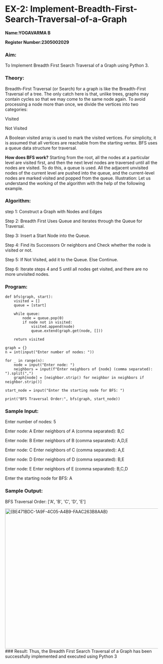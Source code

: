 # EX-2: Implement-Breadth-First-Search-Traversal-of-a-Graph

**Name:YOGAVARMA B**

**Register Number:2305002029**

### Aim:
To Implement Breadth First Search Traversal of a Graph using Python 3.

### Theory:
Breadth-First Traversal (or Search) for a graph is like the Breadth-First Traversal of a tree. The only catch here is that, unlike trees, graphs may contain cycles so that we may come to the same node again. To avoid processing a node more than once, we divide the vertices into two categories:

Visited

Not Visited

A Boolean visited array is used to mark the visited vertices. For simplicity, it is assumed that all vertices are reachable from the starting vertex. BFS uses a queue data structure for traversal.

**How does BFS work?**
Starting from the root, all the nodes at a particular level are visited first, and then the next level nodes are traversed until all the nodes are visited. To do this, a queue is used. All the adjacent unvisited nodes of the current level are pushed into the queue, and the current-level nodes are marked visited and popped from the queue. Illustration: Let us understand the working of the algorithm with the help of the following example. 

### Algorithm:

step 1: Construct a Graph with Nodes and Edges

Step 2: Breadth First Uses Queue and iterates through the Queue for Traversal.

Step 3: Insert a Start Node into the Queue.

Step 4: Find its Successors Or neighbors and Check whether the node is visited or not.

Step 5: If Not Visited, add it to the Queue. Else Continue.

Step 6: Iterate steps 4 and 5 until all nodes get visited, and there are no more unvisited nodes.

### Program:
```
def bfs(graph, start):
    visited = []  
    queue = [start]  

    while queue:
        node = queue.pop(0)  
        if node not in visited:
            visited.append(node)  
            queue.extend(graph.get(node, []))  

    return visited

graph = {}
n = int(input("Enter number of nodes: "))  

for _ in range(n):
    node = input("Enter node: ")
    neighbors = input(f"Enter neighbors of {node} (comma separated): ").split(",")
    graph[node] = [neighbor.strip() for neighbor in neighbors if neighbor.strip()]  

start_node = input("Enter the starting node for BFS: ")

print("BFS Traversal Order:", bfs(graph, start_node))

```
### Sample Input:


Enter number of nodes: 5

Enter node: A
Enter neighbors of A (comma separated): B,C

Enter node: B
Enter neighbors of B (comma separated): A,D,E

Enter node: C
Enter neighbors of C (comma separated): A,E

Enter node: D
Enter neighbors of D (comma separated): B,E

Enter node: E
Enter neighbors of E (comma separated): B,C,D

Enter the starting node for BFS: A

### Sample Output:
BFS Traversal Order: ['A', 'B', 'C', 'D', 'E']


<img width="701" height="461" alt="{BE471BDC-1A9F-4C05-A4B9-FAAC263B8AAB}" src="https://github.com/user-attachments/assets/16771d9d-67da-4ec2-9a70-a9d894dd6494" />
### Result:
Thus, the Breadth First Search Traversal of a Graph has been successfully implemented and executed using Python 3
